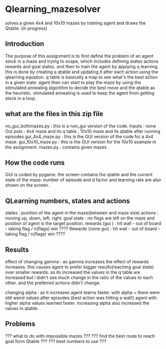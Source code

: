 # Qlearning_mazesolver
solves a given 4x4 and 10x10 mazes by training agent and draws the Qtable. (in progress)
## Introduction
The purpose of this assignment is to first define the problem of an agent stock in a maze and 
trying to scape, which includes defining states actions rewards and goal states. 
and then to train the agent by applying q learning. this is done by creating a qtable and 
updating it after each action using the qlearning equation.
q table is basically a map to see what's the best action in a given state.
agent then can start to play the maze by using the stimulated annealing algorithm to decide 
the best move and the qtable as the heuristic. stimulated annealing is used to keep the 
agent from getting stock in a loop.

## what are the files in this zip file 
no_gui_bothmazes.py : this is a non_gui version of the code.
Inputs : none
Out puts : 4x4 maze and its q table , 10x10 maze and its qtable after running episodes
gui_4x4_maze.py : this is the GUI version of the code for a 4x4 maze.
gui_10x10_maze.py : this is the GUI version for the 10x10 example in the assignment.
mazes.py : contains given mazes

## How the code runs 
GUI is coded by pygame. the screen contains the qtable and the current state of the maze. 
number of episode and d factor and learning rate are also shown on the screen.

## QLearning numbers, states and actions 
states : position of the agent in the maze(between and maze size) 
actions : moving up, down, left, right.
goal state : no flags are left on the maze and position of agent is the target position. 
rewards (gui ) : hit wall - out of board - taking flag / n(flags) win ????
Rewards (none gui) : hit wall - out of board - taking flag / n(flags) win ????

## Results 
effect of changing gamma : as gamma increases the effect of rewards increases. this causes 
agent to prefer bigger results(reaching goal state) over smaller rewards. as its increased the 
values in the q table are increased but i didn't see much change in the ratio of the values to 
each other. and the preferred actions didn't change.

changing alpha : as it increases agent learns faster. with alpha = there were still weird 
values after episodes.(best action was hitting a wall!) agent with higher alpha values 
learned faster. increasing alpha also increased the values in qtable. 

## Problems 
??? what to do with impossible mazes ???
??? find the best route to reach goal form Qtable ???
??? best numbers to use ???

